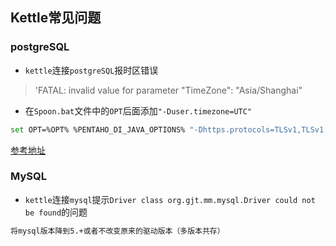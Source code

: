 ## Kettle常见问题

### postgreSQL

* `kettle`连接`postgreSQL`报时区错误
> 'FATAL: invalid value for parameter "TimeZone": "Asia/Shanghai"

* 在`Spoon.bat`文件中的`OPT`后面添加`"-Duser.timezone=UTC"`
```bash
set OPT=%OPT% %PENTAHO_DI_JAVA_OPTIONS% "-Dhttps.protocols=TLSv1,TLSv1.1,TLSv1.2" "-Djava.library.path=%LIBSPATH%" "-DKETTLE_HOME=%KETTLE_HOME%" "-DKETTLE_REPOSITORY=%KETTLE_REPOSITORY%" "-DKETTLE_USER=%KETTLE_USER%" "-DKETTLE_PASSWORD=%KETTLE_PASSWORD%" "-DKETTLE_PLUGIN_PACKAGES=%KETTLE_PLUGIN_PACKAGES%" "-DKETTLE_LOG_SIZE_LIMIT=%KETTLE_LOG_SIZE_LIMIT%" "-DKETTLE_JNDI_ROOT=%KETTLE_JNDI_ROOT%" "-Duser.timezone=UTC"
```
[参考地址](https://github.com/pentaho/pentaho-kettle/blob/master/pom.xml)


### MySQL

* `kettle`连接`mysql`提示`Driver class org.gjt.mm.mysql.Driver could not be found`的问题

```bash
将mysql版本降到5.+或者不改变原来的驱动版本（多版本共存）
```
